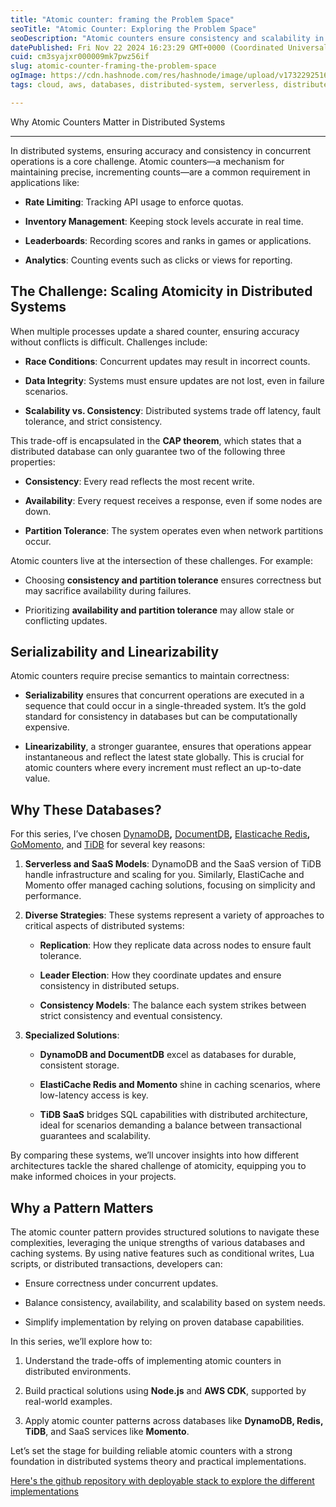 ```yaml
---
title: "Atomic counter: framing the Problem Space"
seoTitle: "Atomic Counter: Exploring the Problem Space"
seoDescription: "Atomic counters ensure consistency and scalability in distributed systems while balancing consistency, availability, and scalability across databases"
datePublished: Fri Nov 22 2024 16:23:29 GMT+0000 (Coordinated Universal Time)
cuid: cm3syajxr000009mk7pwz56if
slug: atomic-counter-framing-the-problem-space
ogImage: https://cdn.hashnode.com/res/hashnode/image/upload/v1732292516694/98683498-585d-41f3-ac3a-89cd522bcb17.webp
tags: cloud, aws, databases, distributed-system, serverless, distributed-database

---
```


Why Atomic Counters Matter in Distributed Systems

---

In distributed systems, ensuring accuracy and consistency in concurrent operations is a core challenge. Atomic counters—a mechanism for maintaining precise, incrementing counts—are a common requirement in applications like:

* **Rate Limiting**: Tracking API usage to enforce quotas.
    
* **Inventory Management**: Keeping stock levels accurate in real time.
    
* **Leaderboards**: Recording scores and ranks in games or applications.
    
* **Analytics**: Counting events such as clicks or views for reporting.
    

## **The Challenge: Scaling Atomicity in Distributed Systems**

When multiple processes update a shared counter, ensuring accuracy without conflicts is difficult. Challenges include:

* **Race Conditions**: Concurrent updates may result in incorrect counts.
    
* **Data Integrity**: Systems must ensure updates are not lost, even in failure scenarios.
    
* **Scalability vs. Consistency**: Distributed systems trade off latency, fault tolerance, and strict consistency.
    

This trade-off is encapsulated in the **CAP theorem**, which states that a distributed database can only guarantee two of the following three properties:

* **Consistency**: Every read reflects the most recent write.
    
* **Availability**: Every request receives a response, even if some nodes are down.
    
* **Partition Tolerance**: The system operates even when network partitions occur.
    

Atomic counters live at the intersection of these challenges. For example:

* Choosing **consistency and partition tolerance** ensures correctness but may sacrifice availability during failures.
    
* Prioritizing **availability and partition tolerance** may allow stale or conflicting updates.
    

## **Serializability and Linearizability**

Atomic counters require precise semantics to maintain correctness:

* **Serializability** ensures that concurrent operations are executed in a sequence that could occur in a single-threaded system. It’s the gold standard for consistency in databases but can be computationally expensive.
    
* **Linearizability**, a stronger guarantee, ensures that operations appear instantaneous and reflect the latest state globally. This is crucial for atomic counters where every increment must reflect an up-to-date value.
    

## **Why These Databases?**

For this series, I’ve chosen [DynamoDB](https://aws.amazon.com/dynamodb/)**,** [DocumentDB](https://aws.amazon.com/it/documentdb/)**,** [Elasticache Redis](https://aws.amazon.com/redis/)**,** [GoMomento](https://www.gomomento.com/), and [TiDB](https://pingcap.com/products/tidb/) for several key reasons:

1. **Serverless and SaaS Models**: DynamoDB and the SaaS version of TiDB handle infrastructure and scaling for you. Similarly, ElastiCache and Momento offer managed caching solutions, focusing on simplicity and performance.
    
2. **Diverse Strategies**: These systems represent a variety of approaches to critical aspects of distributed systems:
    
    * **Replication**: How they replicate data across nodes to ensure fault tolerance.
        
    * **Leader Election**: How they coordinate updates and ensure consistency in distributed setups.
        
    * **Consistency Models**: The balance each system strikes between strict consistency and eventual consistency.
        
3. **Specialized Solutions**:
    
    * **DynamoDB and DocumentDB** excel as databases for durable, consistent storage.
        
    * **ElastiCache Redis and Momento** shine in caching scenarios, where low-latency access is key.
        
    * **TiDB SaaS** bridges SQL capabilities with distributed architecture, ideal for scenarios demanding a balance between transactional guarantees and scalability.
        

By comparing these systems, we’ll uncover insights into how different architectures tackle the shared challenge of atomicity, equipping you to make informed choices in your projects.

## **Why a Pattern Matters**

The atomic counter pattern provides structured solutions to navigate these complexities, leveraging the unique strengths of various databases and caching systems. By using native features such as conditional writes, Lua scripts, or distributed transactions, developers can:

* Ensure correctness under concurrent updates.
    
* Balance consistency, availability, and scalability based on system needs.
    
* Simplify implementation by relying on proven database capabilities.
    

In this series, we’ll explore how to:

1. Understand the trade-offs of implementing atomic counters in distributed environments.
    
2. Build practical solutions using **Node.js** and **AWS CDK**, supported by real-world examples.
    
3. Apply atomic counter patterns across databases like **DynamoDB, Redis, TiDB**, and SaaS services like **Momento**.
    

Let’s set the stage for building reliable atomic counters with a strong foundation in distributed systems theory and practical implementations.

[Here's the github repository with deployable stack to explore the different implementations](https://github.com/ncremaschini/atomic-counter)